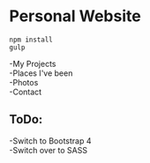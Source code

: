 Personal Website
====================

```
npm install
gulp
```


-My Projects <br/>
-Places I've been <br/>
-Photos <br/>
-Contact


ToDo:
--------
-Switch to Bootstrap 4 <br/>
-Switch over to SASS
